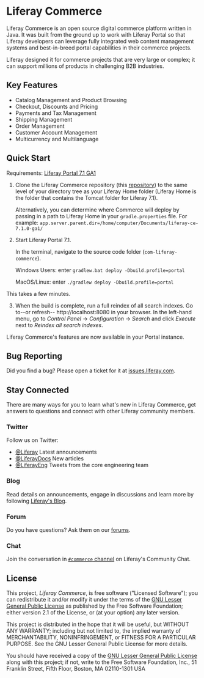 # Liferay Commerce

Liferay Commerce is an open source digital commerce platform written in Java. It was
built from the ground up to work with Liferay Portal so that Liferay developers
can leverage fully integrated web content management systems and best-in-breed
portal capabilities in their commerce projects.

Liferay designed it for commerce projects that are very large or complex;
it can support millions of products in challenging B2B industries.

## Key Features

* Catalog Management and Product Browsing
* Checkout, Discounts and Pricing
* Payments and Tax Management
* Shipping Management
* Order Management
* Customer Account Management
* Multicurrency and Multilanguage

## Quick Start

Requirements: [Liferay Portal 7.1 GA1](https://github.com/liferay/liferay-portal)

1.  Clone the Liferay Commerce repository (this
    [repository](https://github.com/liferay/com-liferay-commerce)) to the same
    level of your directory tree as your Liferay Home folder (Liferay Home is
    the folder that contains the Tomcat folder for Liferay 7.1).

    Alternatively, you can determine where Commerce will deploy by passing in
    a path to Liferay Home in your `gradle.properties` file. For example:
    `app.server.parent.dir=/home/computer/Documents/liferay-ce-7.1.0-ga1/`

2.  Start Liferay Portal 7.1.

    In the terminal, navigate to the source code folder
    (`com-liferay-commerce`).

    Windows Users: enter `gradlew.bat deploy -Dbuild.profile=portal`

    MacOS/Linux: enter `./gradlew deploy -Dbuild.profile=portal`

   This takes a few minutes.

3.  When the build is complete, run a full reindex of all search indexes. Go
    to--or refresh-- http://localhost:8080 in your browser. In the left-hand
    menu, go to *Control Panel* &rarr; *Configuration* &rarr; *Search* and
    click *Execute* next to *Reindex all search indexes*.

Liferay Commerce's features are now available in your Portal instance.

## Bug Reporting

Did you find a bug? Please open a ticket for it at [issues.liferay.com](https://issues.liferay.com).

## Stay Connected

There are many ways for you to learn what's new in Liferay Commerce, get answers to
questions and connect with other Liferay community members.

### Twitter

Follow us on Twitter:

- [@Liferay](http://twitter.com/Liferay) Latest announcements
- [@LiferayDocs](http://twitter.com/Liferaydocs) New articles
- [@LiferayEng](http://twitter.com/Liferayeng) Tweets from the core engineering
team

### Blog

Read details on announcements, engage in discussions and learn more by following
[Liferay's Blog](http://www.liferay.com/community/blogs).

### Forum

Do you have questions? Ask them on our
[forums](https://community.liferay.com/forums/-/message_boards/category/110421633).

### Chat

Join the conversation in [`#commerce` channel](https://liferay-community.slack.com/messages/CBJBV8H8U) on Liferay's Community Chat.

## License

This project, *Liferay Commerce*, is free software ("Licensed Software"); you can
redistribute it and/or modify it under the terms of the [GNU Lesser General Public License](./LICENSE.txt)
as published by the Free Software Foundation; either version 2.1 of the License,
or (at your option) any later version.

This project is distributed in the hope that it will be useful, but WITHOUT ANY
WARRANTY; including but not limited to, the implied warranty of MERCHANTABILITY,
NONINFRINGEMENT, or FITNESS FOR A PARTICULAR PURPOSE. See the GNU Lesser General
Public License for more details.

You should have received a copy of the [GNU Lesser General Public License](./LICENSE.txt)
along with this project; if not, write to the Free Software Foundation, Inc., 51
Franklin Street, Fifth Floor, Boston, MA 02110-1301 USA